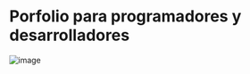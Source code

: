 # Porfolio para programadores y desarrolladores
![image](https://github.com/jhonatanhuaman76/portfolio.dev/assets/132282558/e286efcf-c612-4e95-8983-e8b67603a73a)
